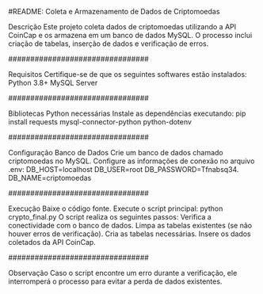 #README: Coleta e Armazenamento de 
Dados de Criptomoedas 

Descrição 
Este projeto coleta dados de criptomoedas utilizando a API CoinCap e os armazena em um banco de dados MySQL. O processo inclui criação de tabelas, inserção de dados e verificação de erros. 

################################

Requisitos 
Certifique-se de que os seguintes softwares estão instalados: 
Python 3.8+ 
MySQL Server 

################################

Bibliotecas Python necessárias 
Instale as dependências executando: 
pip install requests mysql-connector-python python-dotenv 

################################

Configuração 
Banco de Dados 
Crie um banco de dados chamado criptomoedas no MySQL. 
Configure as informações de conexão no arquivo .env: 
DB_HOST=localhost 
DB_USER=root 
DB_PASSWORD=Tfnabsq34. 
DB_NAME=criptomoedas 

################################

Execução 
Baixe o código fonte. 
Execute o script principal: 
python crypto_final.py 
O script realiza os seguintes passos: 
Verifica a conectividade com o banco de dados. 
Limpa as tabelas existentes (se não houver erros de verificação). 
Cria as tabelas necessárias. 
Insere os dados coletados da API CoinCap. 

################################

Observação 
Caso o script encontre um erro durante a verificação, ele interromperá o processo para 
evitar a perda de dados existentes. 
